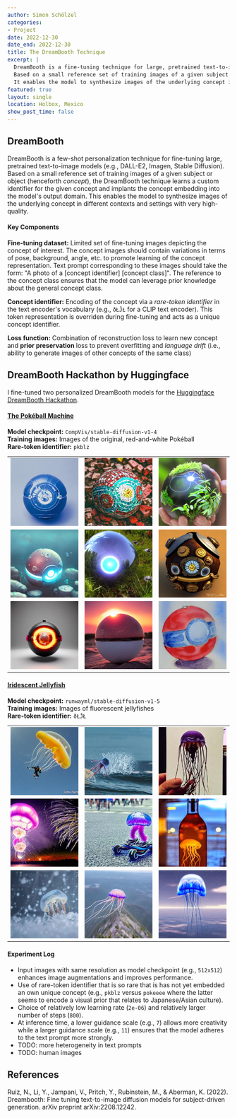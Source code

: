 ```yaml
---
author: Simon Schölzel
categories:
- Project
date: 2022-12-30
date_end: 2022-12-30
title: The DreamBooth Technique
excerpt: |
  DreamBooth is a fine-tuning technique for large, pretrained text-to-image models (e.g., DALL-E2, Imagen, Stable Diffusion).
  Based on a small reference set of training images of a given subject or object (henceforth *concept*), the DreamBooth technique learns a custom identifier for the given concept and implants the concept embedding into the model's output domain.
  It enables the model to synthesize images of the underlying concept in different contexts and settings with very high-quality.
featured: true
layout: single
location: Holbox, Mexico
show_post_time: false
---
```


## DreamBooth

DreamBooth is a few-shot personalization technique for fine-tuning large, pretrained text-to-image models (e.g., DALL-E2, Imagen, Stable Diffusion).
Based on a small reference set of training images of a given subject or object (henceforth *concept*), the DreamBooth technique learns a custom identifier for the given concept and implants the concept embedding into the model's output domain.
This enables the model to synthesize images of the underlying concept in different contexts and settings with very high-quality.


####   Key Components

**Fine-tuning dataset:** Limited set of fine-tuning images depicting the concept of interest. The concept images should contain variations in terms of pose, background, angle, etc. to promote learning of the concept representation. Text prompt corresponding to these images should take the form: "A photo of a [concept identifier] [concept class]". The reference to the concept class ensures that the model can leverage prior knowledge about the general concept class.

**Concept identifier:** Encoding of the concept via a *rare-token identifier* in the text encoder's vocabulary (e.g., `ðŁĴŁ` for a CLIP text encoder). This token representation is overriden during fine-tuning and acts as a unique concept identifier.

**Loss function:** Combination of reconstruction loss to learn new concept and **prior preservation** loss to prevent overfitting and *language drift* (i.e., ability to generate images of other concepts of the same class)


## DreamBooth Hackathon by Huggingface

I fine-tuned two personalized DreamBooth models for the [Huggingface DreamBooth Hackathon](https://github.com/huggingface/diffusion-models-class/tree/main/hackathon).

#### **[The Pokéball Machine](https://huggingface.co/simonschoe/pokeball-machine)**

**Model checkpoint:** `CompVis/stable-diffusion-v1-4`  
**Training images:** Images of the original, red-and-white Pokéball  
**Rare-token identifier:** `pkblz`

|   |   |   |
|---|---|---|
|![](pokeball/pokeball%20(1).png)|![](pokeball/pokeball%20(2).png)|![](pokeball/pokeball%20(3).png)|
|![](pokeball/pokeball%20(4).png)|![](pokeball/pokeball%20(5).png)|![](pokeball/pokeball%20(6).png)|
|![](pokeball/pokeball%20(7).png)|![](pokeball/pokeball%20(8).png)|![](pokeball/pokeball%20(9).png)|


#### **[Iridescent Jellyfish](https://huggingface.co/simonschoe/iridescent-jellyfish)**

**Model checkpoint:** `runwayml/stable-diffusion-v1-5`  
**Training images:** Images of fluorescent jellyfishes  
**Rare-token identifier:** `ðŁĴŁ`

|   |   |   |
|---|---|---|
|![](jellyfish/jelly%20(1).jpg)|![](jellyfish/jelly%20(2).jpg)|![](jellyfish/jelly%20(3).jpg)|
|![](jellyfish/jelly%20(4).jpg)|![](jellyfish/jelly%20(5).jpg)|![](jellyfish/jelly%20(6).jpg)|
|![](jellyfish/jelly%20(7).png)|![](jellyfish/jelly%20(8).png)|![](jellyfish/jelly%20(9).png)|

#### Experiment Log

- Input images with same resolution as model checkpoint (e.g., `512x512`) enhances image augmentations and improves performance.
- Use of rare-token identifier that is so rare that is has not yet embedded an own unique concept (e.g., `pkblz` versus `pokeeee` where the latter seems to encode a visual prior that relates to Japanese/Asian culture).
- Choice of relatively low learning rate (`2e-06`) and relatively larger number of steps (`800`).
- At inference time, a lower guidance scale (e.g., `7`) allows more creativity while a larger guidance scale (e.g., `11`) ensures that the model adheres to the text prompt more strongly.
- TODO: more heterogeneity in text prompts
- TODO: human images

## References

Ruiz, N., Li, Y., Jampani, V., Pritch, Y., Rubinstein, M., & Aberman, K. (2022). Dreambooth: Fine tuning text-to-image diffusion models for subject-driven generation. arXiv preprint arXiv:2208.12242.
